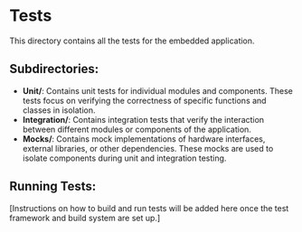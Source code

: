 # Tests

This directory contains all the tests for the embedded application.

## Subdirectories:

- **Unit/**: Contains unit tests for individual modules and components. These tests focus on verifying the correctness of specific functions and classes in isolation.
- **Integration/**: Contains integration tests that verify the interaction between different modules or components of the application.
- **Mocks/**: Contains mock implementations of hardware interfaces, external libraries, or other dependencies. These mocks are used to isolate components during unit and integration testing.

## Running Tests:

[Instructions on how to build and run tests will be added here once the test framework and build system are set up.]
